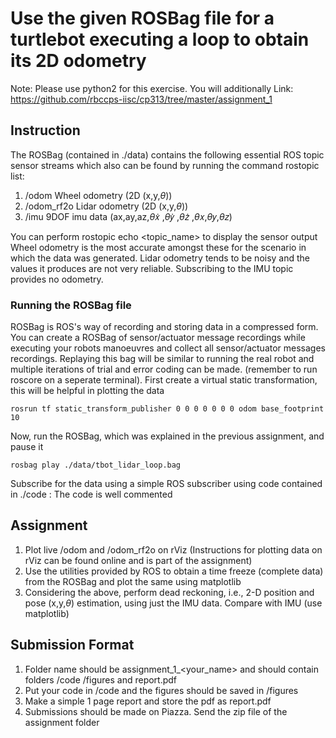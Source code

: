 # Use the given ROSBag file for a turtlebot executing a loop to obtain its 2D odometry

Note: Please use python2 for this exercise. You will additionally
Link: https://github.com/rbccps-iisc/cp313/tree/master/assignment_1


## Instruction
The ROSBag (contained in ./data) contains the following essential ROS topic sensor streams which also can be
found by running the command rostopic list:
1. /odom Wheel odometry (2D (x,y,$\theta$))
2. /odom_rf2o Lidar odometry (2D (x,y,$\theta$))
3. /imu 9DOF imu data (ax,ay,az,$\theta$𝑥̇ ,$\theta$𝑦̇ ,$\theta$𝑧̇ ,$\theta$𝑥,$\theta$𝑦,$\theta$𝑧)

You can perform rostopic echo <topic_name> to display the sensor output
Wheel odometry is the most accurate amongst these for the scenario in which the data was
generated. Lidar odometry tends to be noisy and the values it produces are not very reliable.
Subscribing to the IMU topic provides no odometry.

### Running the ROSBag file 
ROSBag is ROS's way of recording and storing data in a compressed form. You can create a ROSBag of sensor/actuator message recordings while 
executing your robots manoeuvres and collect all sensor/actuator messages recordings. Replaying this bag will be similar to running the real robot and multiple iterations 
of trial and error coding can be made.
(remember to run roscore on a seperate terminal).
First create a virtual static transformation, this will be helpful in plotting the data
```
rosrun tf static_transform_publisher 0 0 0 0 0 0 0 odom base_footprint 10
```
Now, run the ROSBag, which was explained in the previous assignment, and pause it
```
rosbag play ./data/tbot_lidar_loop.bag
```
Subscribe for the data using a simple ROS subscriber using code contained in ./code :
The code is well commented

## Assignment
1. Plot live /odom and /odom_rf2o on rViz (Instructions for plotting data on rViz can be found online and is part of the assignment)
2. Use the utilities provided by ROS to obtain a time freeze (complete data) from the ROSBag and plot the same using matplotlib
3. Considering the above, perform dead reckoning, i.e., 2-D position and pose (x,y,$\theta$) estimation, using just the IMU data. Compare with IMU (use matplotlib)

## Submission Format
1. Folder name should be assignment_1_<your_name> and should contain folders /code /figures and report.pdf
2. Put your code in /code and the figures should be saved in /figures 
3. Make a simple 1 page report and store the pdf as report.pdf
4. Submissions should be made on Piazza. Send the zip file of the assignment folder

